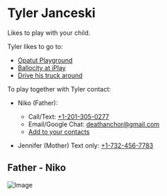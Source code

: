 # Tyler Janceski

Likes to play with your child.

Tyler likes to go to:

- [Opatut Playground](https://goo.gl/maps/6r4JDWJMhfwscwqL9)
- [Ballocity at iPlay](https://goo.gl/maps/FTZ5oJkMhwkubY228)
- [Drive his truck around](https://www.google.com/maps/@40.2619899,-74.2394124,17.45z)

To play together with Tyler contact:

- Niko (Father):
    - Call/Text: [+1-201-305-0277](tel:+1-201-305-0277)
    - Email/Google Chat: [deathanchor@gmail.com](deathanchor@gmail.com)
    - [Add to your contacts](https://drive.google.com/u/0/uc?id=1QVYIMYbpIVegcX03SIblZqzlpYFx7GsC&export=download)

- Jennifer (Mother) Text only: [+1-732-456-7783](tel:+1-732-456-7783)

## Father - Niko
![Image](https://avatars.githubusercontent.com/u/1749195?v=4)
